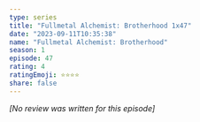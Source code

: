 ```yaml
---
type: series
title: "Fullmetal Alchemist: Brotherhood 1x47"
date: "2023-09-11T10:35:38"
name: "Fullmetal Alchemist: Brotherhood"
season: 1
episode: 47
rating: 4
ratingEmoji: ⭐️⭐️⭐️⭐️
share: false
---
```


*[No review was written for this episode]*
